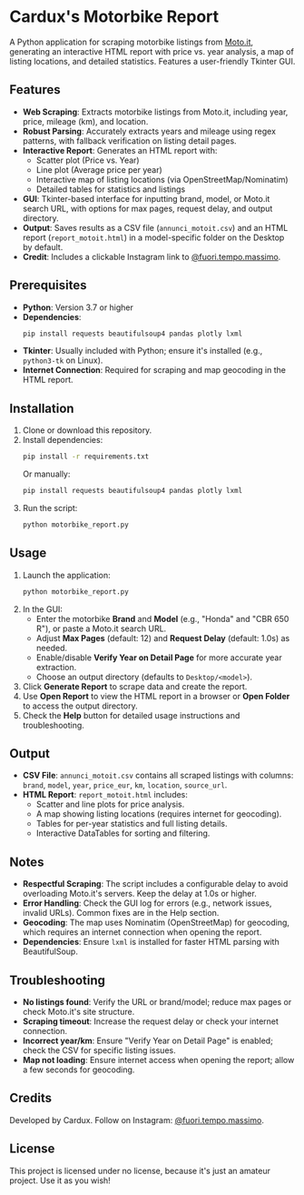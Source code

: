 # Cardux's Motorbike Report

A Python application for scraping motorbike listings from [Moto.it](https://www.moto.it), generating an interactive HTML report with price vs. year analysis, a map of listing locations, and detailed statistics. Features a user-friendly Tkinter GUI.

## Features
- **Web Scraping**: Extracts motorbike listings from Moto.it, including year, price, mileage (km), and location.
- **Robust Parsing**: Accurately extracts years and mileage using regex patterns, with fallback verification on listing detail pages.
- **Interactive Report**: Generates an HTML report with:
  - Scatter plot (Price vs. Year)
  - Line plot (Average price per year)
  - Interactive map of listing locations (via OpenStreetMap/Nominatim)
  - Detailed tables for statistics and listings
- **GUI**: Tkinter-based interface for inputting brand, model, or Moto.it search URL, with options for max pages, request delay, and output directory.
- **Output**: Saves results as a CSV file (`annunci_motoit.csv`) and an HTML report (`report_motoit.html`) in a model-specific folder on the Desktop by default.
- **Credit**: Includes a clickable Instagram link to [@fuori.tempo.massimo](https://www.instagram.com/fuori.tempo.massimo).

## Prerequisites
- **Python**: Version 3.7 or higher
- **Dependencies**:
  ```bash
  pip install requests beautifulsoup4 pandas plotly lxml
  ```
- **Tkinter**: Usually included with Python; ensure it's installed (e.g., `python3-tk` on Linux).
- **Internet Connection**: Required for scraping and map geocoding in the HTML report.

## Installation
1. Clone or download this repository.
2. Install dependencies:
   ```bash
   pip install -r requirements.txt
   ```
   Or manually:
   ```bash
   pip install requests beautifulsoup4 pandas plotly lxml
   ```
3. Run the script:
   ```bash
   python motorbike_report.py
   ```

## Usage
1. Launch the application:
   ```bash
   python motorbike_report.py
   ```
2. In the GUI:
   - Enter the motorbike **Brand** and **Model** (e.g., "Honda" and "CBR 650 R"), or paste a Moto.it search URL.
   - Adjust **Max Pages** (default: 12) and **Request Delay** (default: 1.0s) as needed.
   - Enable/disable **Verify Year on Detail Page** for more accurate year extraction.
   - Choose an output directory (defaults to `Desktop/<model>`).
3. Click **Generate Report** to scrape data and create the report.
4. Use **Open Report** to view the HTML report in a browser or **Open Folder** to access the output directory.
5. Check the **Help** button for detailed usage instructions and troubleshooting.

## Output
- **CSV File**: `annunci_motoit.csv` contains all scraped listings with columns: `brand`, `model`, `year`, `price_eur`, `km`, `location`, `source_url`.
- **HTML Report**: `report_motoit.html` includes:
  - Scatter and line plots for price analysis.
  - A map showing listing locations (requires internet for geocoding).
  - Tables for per-year statistics and full listing details.
  - Interactive DataTables for sorting and filtering.

## Notes
- **Respectful Scraping**: The script includes a configurable delay to avoid overloading Moto.it's servers. Keep the delay at 1.0s or higher.
- **Error Handling**: Check the GUI log for errors (e.g., network issues, invalid URLs). Common fixes are in the Help section.
- **Geocoding**: The map uses Nominatim (OpenStreetMap) for geocoding, which requires an internet connection when opening the report.
- **Dependencies**: Ensure `lxml` is installed for faster HTML parsing with BeautifulSoup.

## Troubleshooting
- **No listings found**: Verify the URL or brand/model; reduce max pages or check Moto.it's site structure.
- **Scraping timeout**: Increase the request delay or check your internet connection.
- **Incorrect year/km**: Ensure "Verify Year on Detail Page" is enabled; check the CSV for specific listing issues.
- **Map not loading**: Ensure internet access when opening the report; allow a few seconds for geocoding.

## Credits
Developed by Cardux. Follow on Instagram: [@fuori.tempo.massimo](https://www.instagram.com/fuori.tempo.massimo).

## License
This project is licensed under no license, because it's just an amateur project. Use it as you wish!
